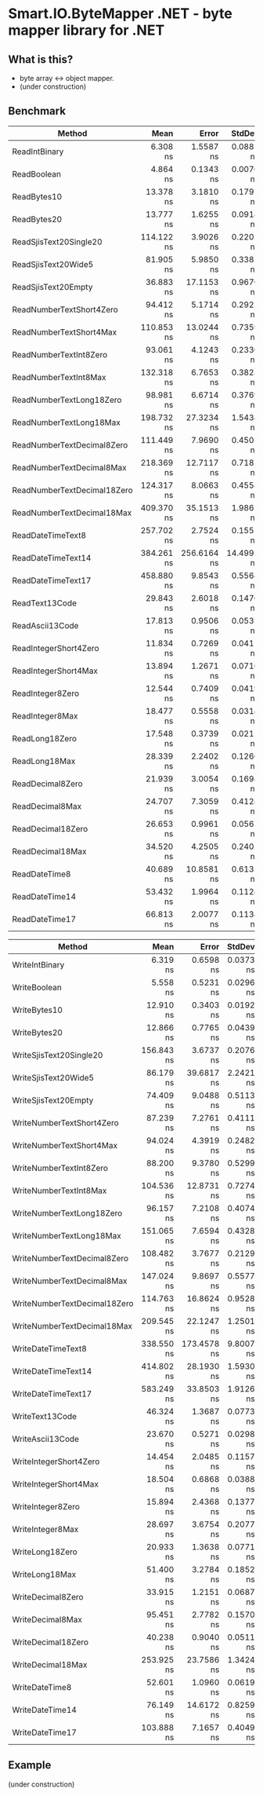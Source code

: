 # Smart.IO.ByteMapper .NET - byte mapper library for .NET

## What is this?

* byte array <-> object mapper.
* (under construction)

## Benchmark

|                       Method |       Mean |       Error |     StdDev |  Gen 0 | Allocated |
|----------------------------- |-----------:|------------:|-----------:|-------:|----------:|
|                ReadIntBinary |   6.308 ns |   1.5587 ns |  0.0881 ns | 0.0057 |      24 B |
|                  ReadBoolean |   4.864 ns |   0.1343 ns |  0.0076 ns | 0.0057 |      24 B |
|                  ReadBytes10 |  13.378 ns |   3.1810 ns |  0.1797 ns | 0.0095 |      40 B |
|                  ReadBytes20 |  13.777 ns |   1.6255 ns |  0.0918 ns | 0.0114 |      48 B |
|       ReadSjisText20Single20 | 114.122 ns |   3.9026 ns |  0.2205 ns | 0.0170 |      72 B |
|          ReadSjisText20Wide5 |  81.905 ns |   5.9850 ns |  0.3382 ns | 0.0094 |      40 B |
|          ReadSjisText20Empty |  36.883 ns |  17.1153 ns |  0.9670 ns |      - |       0 B |
|     ReadNumberTextShort4Zero |  94.412 ns |   5.1714 ns |  0.2922 ns | 0.0132 |      56 B |
|      ReadNumberTextShort4Max | 110.853 ns |  13.0244 ns |  0.7359 ns | 0.0151 |      64 B |
|       ReadNumberTextInt8Zero |  93.061 ns |   4.1243 ns |  0.2330 ns | 0.0132 |      56 B |
|        ReadNumberTextInt8Max | 132.318 ns |   6.7653 ns |  0.3823 ns | 0.0172 |      72 B |
|     ReadNumberTextLong18Zero |  98.981 ns |   6.6714 ns |  0.3769 ns | 0.0132 |      56 B |
|      ReadNumberTextLong18Max | 198.732 ns |  27.3234 ns |  1.5438 ns | 0.0207 |      88 B |
|   ReadNumberTextDecimal8Zero | 111.449 ns |   7.9690 ns |  0.4503 ns | 0.0151 |      64 B |
|    ReadNumberTextDecimal8Max | 218.369 ns |  12.7117 ns |  0.7182 ns | 0.0188 |      80 B |
|  ReadNumberTextDecimal18Zero | 124.317 ns |   8.0663 ns |  0.4558 ns | 0.0169 |      72 B |
|   ReadNumberTextDecimal18Max | 409.370 ns |  35.1513 ns |  1.9861 ns | 0.0224 |      96 B |
|            ReadDateTimeText8 | 257.702 ns |   2.7524 ns |  0.1555 ns | 0.0172 |      72 B |
|           ReadDateTimeText14 | 384.261 ns | 256.6164 ns | 14.4993 ns | 0.0186 |      80 B |
|           ReadDateTimeText17 | 458.880 ns |   9.8543 ns |  0.5568 ns | 0.0205 |      88 B |
|               ReadText13Code |  29.843 ns |   2.6018 ns |  0.1470 ns | 0.0133 |      56 B |
|              ReadAscii13Code |  17.813 ns |   0.9506 ns |  0.0537 ns | 0.0133 |      56 B |
|        ReadIntegerShort4Zero |  11.834 ns |   0.7269 ns |  0.0411 ns | 0.0057 |      24 B |
|         ReadIntegerShort4Max |  13.894 ns |   1.2671 ns |  0.0716 ns | 0.0057 |      24 B |
|             ReadInteger8Zero |  12.544 ns |   0.7409 ns |  0.0419 ns | 0.0057 |      24 B |
|              ReadInteger8Max |  18.477 ns |   0.5558 ns |  0.0314 ns | 0.0057 |      24 B |
|               ReadLong18Zero |  17.548 ns |   0.3739 ns |  0.0211 ns | 0.0057 |      24 B |
|                ReadLong18Max |  28.339 ns |   2.2402 ns |  0.1266 ns | 0.0057 |      24 B |
|             ReadDecimal8Zero |  21.939 ns |   3.0054 ns |  0.1698 ns | 0.0076 |      32 B |
|              ReadDecimal8Max |  24.707 ns |   7.3059 ns |  0.4128 ns | 0.0076 |      32 B |
|            ReadDecimal18Zero |  26.653 ns |   0.9961 ns |  0.0563 ns | 0.0076 |      32 B |
|             ReadDecimal18Max |  34.520 ns |   4.2505 ns |  0.2402 ns | 0.0076 |      32 B |
|                ReadDateTime8 |  40.689 ns |  10.8581 ns |  0.6135 ns | 0.0057 |      24 B |
|               ReadDateTime14 |  53.432 ns |   1.9964 ns |  0.1128 ns | 0.0057 |      24 B |
|               ReadDateTime17 |  66.813 ns |   2.0077 ns |  0.1134 ns | 0.0056 |      24 B |

|                       Method |       Mean |       Error |     StdDev |  Gen 0 | Allocated |
|----------------------------- |-----------:|------------:|-----------:|-------:|----------:|
|               WriteIntBinary |   6.319 ns |   0.6598 ns |  0.0373 ns | 0.0057 |      24 B |
|                 WriteBoolean |   5.558 ns |   0.5231 ns |  0.0296 ns | 0.0057 |      24 B |
|                 WriteBytes10 |  12.910 ns |   0.3403 ns |  0.0192 ns |      - |       0 B |
|                 WriteBytes20 |  12.866 ns |   0.7765 ns |  0.0439 ns |      - |       0 B |
|      WriteSjisText20Single20 | 156.843 ns |   3.6737 ns |  0.2076 ns | 0.0112 |      48 B |
|         WriteSjisText20Wide5 |  86.179 ns |  39.6817 ns |  2.2421 ns | 0.0094 |      40 B |
|         WriteSjisText20Empty |  74.409 ns |   9.0488 ns |  0.5113 ns | 0.0132 |      56 B |
|    WriteNumberTextShort4Zero |  87.239 ns |   7.2761 ns |  0.4111 ns | 0.0209 |      88 B |
|     WriteNumberTextShort4Max |  94.024 ns |   4.3919 ns |  0.2482 ns | 0.0228 |      96 B |
|      WriteNumberTextInt8Zero |  88.200 ns |   9.3780 ns |  0.5299 ns | 0.0209 |      88 B |
|       WriteNumberTextInt8Max | 104.536 ns |  12.8731 ns |  0.7274 ns | 0.0247 |     104 B |
|    WriteNumberTextLong18Zero |  96.157 ns |   7.2108 ns |  0.4074 ns | 0.0209 |      88 B |
|     WriteNumberTextLong18Max | 151.065 ns |   7.6594 ns |  0.4328 ns | 0.0322 |     136 B |
|  WriteNumberTextDecimal8Zero | 108.482 ns |   3.7677 ns |  0.2129 ns | 0.0228 |      96 B |
|   WriteNumberTextDecimal8Max | 147.024 ns |   9.8697 ns |  0.5577 ns | 0.0284 |     120 B |
| WriteNumberTextDecimal18Zero | 114.763 ns |  16.8624 ns |  0.9528 ns | 0.0228 |      96 B |
|  WriteNumberTextDecimal18Max | 209.545 ns |  22.1247 ns |  1.2501 ns | 0.0343 |     144 B |
|           WriteDateTimeText8 | 338.550 ns | 173.4578 ns |  9.8007 ns | 0.0491 |     208 B |
|          WriteDateTimeText14 | 414.802 ns |  28.1930 ns |  1.5930 ns | 0.0529 |     224 B |
|          WriteDateTimeText17 | 583.249 ns |  33.8503 ns |  1.9126 ns | 0.0639 |     272 B |
|              WriteText13Code |  46.324 ns |   1.3687 ns |  0.0773 ns | 0.0095 |      40 B |
|             WriteAscii13Code |  23.670 ns |   0.5271 ns |  0.0298 ns | 0.0095 |      40 B |
|       WriteIntegerShort4Zero |  14.454 ns |   2.0485 ns |  0.1157 ns | 0.0057 |      24 B |
|        WriteIntegerShort4Max |  18.504 ns |   0.6868 ns |  0.0388 ns | 0.0057 |      24 B |
|            WriteInteger8Zero |  15.894 ns |   2.4368 ns |  0.1377 ns | 0.0057 |      24 B |
|             WriteInteger8Max |  28.697 ns |   3.6754 ns |  0.2077 ns | 0.0057 |      24 B |
|              WriteLong18Zero |  20.933 ns |   1.3638 ns |  0.0771 ns | 0.0057 |      24 B |
|               WriteLong18Max |  51.400 ns |   3.2784 ns |  0.1852 ns | 0.0057 |      24 B |
|            WriteDecimal8Zero |  33.915 ns |   1.2151 ns |  0.0687 ns | 0.0171 |      72 B |
|             WriteDecimal8Max |  95.451 ns |   2.7782 ns |  0.1570 ns | 0.0170 |      72 B |
|           WriteDecimal18Zero |  40.238 ns |   0.9040 ns |  0.0511 ns | 0.0171 |      72 B |
|            WriteDecimal18Max | 253.925 ns |  23.7586 ns |  1.3424 ns | 0.0167 |      72 B |
|               WriteDateTime8 |  52.601 ns |   1.0960 ns |  0.0619 ns | 0.0057 |      24 B |
|              WriteDateTime14 |  76.149 ns |  14.6172 ns |  0.8259 ns | 0.0056 |      24 B |
|              WriteDateTime17 | 103.888 ns |   7.1657 ns |  0.4049 ns | 0.0056 |      24 B |

## Example

(under construction)
